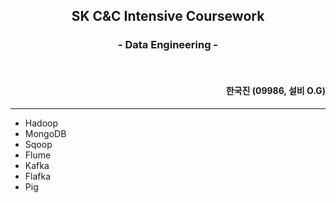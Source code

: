 <div align="center">
    <h2>SK C&C Intensive Coursework</h2>
    <h3>- Data Engineering -</h3>
    <br>
    <div align="right"><h4>한국진 (09986, 설비 O.G)</h4></div>
</div>

___

- Hadoop  
- MongoDB  
- Sqoop  
- Flume
- Kafka
- Flafka
- Pig